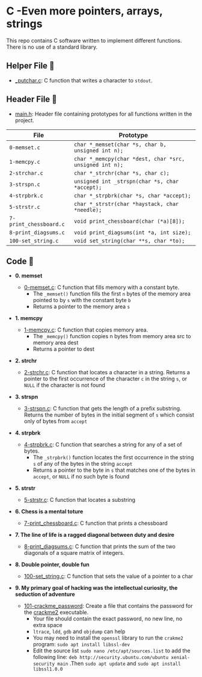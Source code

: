 # C -Even more pointers, arrays, strings

This repo contains C software written to implement different functions. There is no use of a standard library.

## Helper File :raised_hands:

* [_putchar.c](./_putchar.c): C function that writes a character to `stdout`.

## Header File :file_folder:

* [main.h](./main.h): Header file containing prototypes for all
functions written in the project.

| File                     | Prototype                                              |
| ------------------------ | --------------------------------                       |
| `0-memset.c`             | `char *_memset(char *s, char b, unsigned int n);`      |
| `1-memcpy.c`             | `char *_memcpy(char *dest, char *src, unsigned int n);`|
| `2-strchar.c`            | `char *_strchr(char *s, char c);`                      |
| `3-strspn.c`             | `unsigned int _strspn(char *s, char *accept);`         |
| `4-strpbrk.c`            | `char *_strpbrk(char *s, char *accept);`               |
| `5-strstr.c`             | `char *_strstr(char *haystack, char *needle);`         |
| `7-print_chessboard.c`   | `void print_chessboard(char (*a)[8]);`                 |
| `8-print_diagsums.c`     | `void print_diagsums(int *a, int size);`               |
| `100-set_string.c`       |  `void set_string(char **s, char *to);`                |

## Code :page_with_curl:

* **0. memset**
  * [0-memset.c](./0-memset.c): C function that fills memory with a constant byte.
    * The `_memset()` function fills the first `n` bytes of the memory area pointed to by `s` with the constant byte `b`
    * Returns a pointer to the memory area `s`

* **1. memcpy**
  * [1-memcpy.c](./1-memcpy.c): C function that copies memory area.
    * The `_memcpy()` function copies n bytes from memory area src to memory area dest
    * Returns a pointer to dest 

* **2. strchr**
  * [2-strchr.c](./2-strchr.c): C function that locates a character in a string. Returns a pointer to the first occurrence of the character `c` in the string `s`, or `NULL` if the character is not found
 
* **3. strspn**
  * [3-strspn.c](./3-strspn.c): C function that gets the length of a prefix substring. Returns the number of bytes in the initial segment of `s` which consist only of bytes from `accept`

* **4. strpbrk**
  * [4-strpbrk.c](./4-strpbrk.c): C function that searches a string for any of a set of bytes.
    * The `_strpbrk()` function locates the first occurrence in the string `s` of any of the bytes in the string `accept`
    * Returns a pointer to the byte in `s` that matches one of the bytes in `accept`, or `NULL` if no such byte is found

* **5. strstr**
  * [5-strstr.c](./5-strstr.c): C function that locates a substring
 
* **6. Chess is a mental toture**
  * [7-print_chessboard.c](./7-print_chessboard.c): C function that prints a chessboard

* **7. The line of life is a ragged diagonal between duty and desire**
  * [8-print_diagsums.c](./7-print_diagsums.c): C function that prints the sum of the two diagonals of a square matrix of integers.

* **8. Double pointer, double fun**
  * [100-set_string.c](./100-set_string.c): C function that sets the value of a pointer to a char

* **9. My primary goal of hacking was the intellectual curiosity, the seduction of adventure**
  * [101-crackme_password](./101-crackme_password): Create a file that contains the password for the [crackme2](https://github.com/holbertonschool/0x06.c) executable.
    * Your file should contain the exact password, no new line, no extra space
    * `ltrace`, `ldd`, `gdb` and `objdump` can help
    * You may need to install the `openssl` library to run the `crakme2` program: `sudo apt install libssl-dev`
    * Edit the source list `sudo nano /etc/apt/sources.list` to add the following line: `deb http://security.ubuntu.com/ubuntu xenial-security main` .Then `sudo apt update` and `sudo apt install libssl1.0.0`



